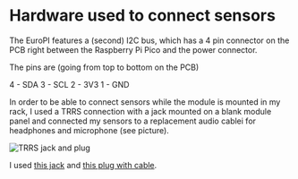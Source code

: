 # Hardware used to connect sensors

The EuroPI features a (second) I2C bus, which has a 4 pin connector on the PCB right between the
Raspberry Pi Pico and the power connector.

The pins are (going from top to bottom on the PCB)

4 - SDA
3 - SCL
2 - 3V3
1 - GND

In order to be able to connect sensors while the module is mounted in my rack, I used a TRRS connection with
a jack mounted on a blank module panel and connected my sensors to a replacement audio cablei
for headphones and microphone (see picture).

![TRRS jack and plug](TRRS.png)

I used [this jack](https://www.amazon.de/-/en/dp/B089222S84?psc=1&ref=ppx_yo2ov_dt_b_product_details)
and [this plug with cable](https://www.amazon.de/-/en/dp/B0B3R6BM1B?psc=1&ref=ppx_yo2ov_dt_b_product_details).
